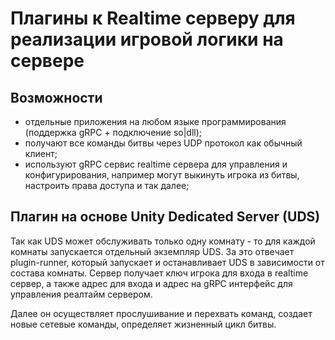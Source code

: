 # Плагины к Realtime серверу для реализации игровой логики на сервере

## Возможности

- отдельные приложения на любом языке программирования (поддержка gRPC + подключение so|dll);
- получают все команды битвы через UDP протокол как обычный клиент;
- используют gRPC сервис realtime сервера для управления и конфигурирования, например могут выкинуть игрока из битвы,
  настроить права доступа и так далее;

## Плагин на основе Unity Dedicated Server (UDS)

Так как UDS может обслуживать только одну комнату - то для каждой комнаты запускается отдельный экземпляр UDS. За это
отвечает plugin-runner, который запускает и останавливает UDS в зависимости от состава комнаты. Сервер получает ключ
игрока для входа в realtime сервер, а также адрес для входа и адрес на gRPC интерфейс для управления реалтайм сервером.

Далее он осуществляет прослушивание и перехвать команд, создает новые сетевые команды, определяет жизненный цикл битвы.
